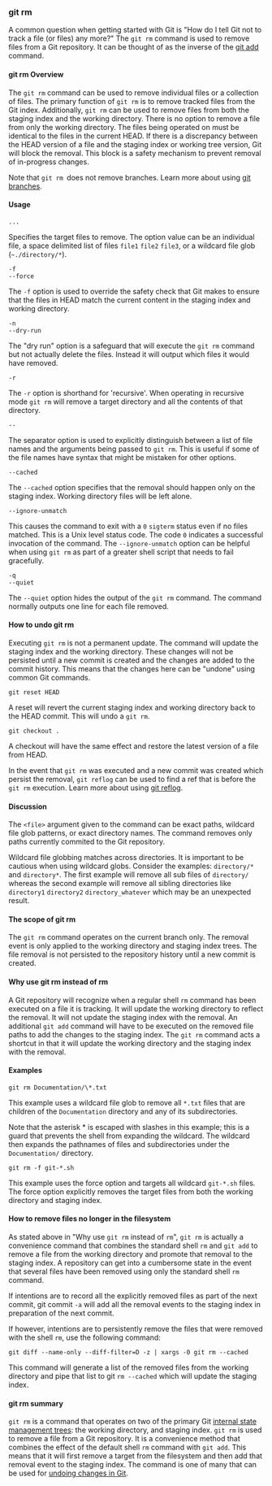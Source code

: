 ### git rm

A common question when getting started with Git is "How do I tell Git not to track a file (or files) any more?" The `git rm` command is used to remove files from a Git repository. It can be thought of as the inverse of the [git add](https://www.atlassian.com/git/tutorials/saving-changes) command.

#### git rm Overview

The `git rm` command can be used to remove individual files or a collection of files. The primary function of `git rm` is to remove tracked files from the Git index. Additionally, `git rm` can be used to remove files from both the staging index and the working directory. There is no option to remove a file from only the working directory. The files being operated on must be identical to the files in the current HEAD. If there is a discrepancy between the HEAD version of a file and the staging index or working tree version, Git will block the removal. This block is a safety mechanism to prevent removal of in-progress changes.

Note that `git rm `does not remove branches. Learn more about using [git branches](https://www.atlassian.com/git/tutorials/using-branches).

#### Usage

```
...
```

Specifies the target files to remove. The option value can be an individual file, a space delimited list of files `file1` `file2` `file3`, or a wildcard file glob (`~./directory/*`).

```
-f
--force
```

The `-f` option is used to override the safety check that Git makes to ensure that the files in HEAD match the current content in the staging index and working directory.

```
-n
--dry-run
```

The "dry run" option is a safeguard that will execute the `git rm` command but not actually delete the files. Instead it will output which files it would have removed.

```
-r
```

The `-r` option is shorthand for 'recursive'. When operating in recursive mode `git rm` will remove a target directory and all the contents of that directory.

```
--
```

The separator option is used to explicitly distinguish between a list of file names and the arguments being passed to `git rm`. This is useful if some of the file names have syntax that might be mistaken for other options.

```
--cached
```

The `--cached` option specifies that the removal should happen only on the staging index. Working directory files will be left alone.

```
--ignore-unmatch
```

This causes the command to exit with a `0` `sigterm` status even if no files matched. This is a Unix level status code. The code `0` indicates a successful invocation of the command. The `--ignore-unmatch` option can be helpful when using `git rm` as part of a greater shell script that needs to fail gracefully.

```
-q
--quiet
```

The `--quiet` option hides the output of the `git rm` command. The command normally outputs one line for each file removed.

#### How to undo git rm

Executing `git rm` is not a permanent update. The command will update the staging index and the working directory. These changes will not be persisted until a new commit is created and the changes are added to the commit history. This means that the changes here can be "undone" using common Git commands.

```
git reset HEAD
```

A reset will revert the current staging index and working directory back to the HEAD commit. This will undo a `git rm`.

```
git checkout .
```

A checkout will have the same effect and restore the latest version of a file from HEAD.

In the event that `git rm` was executed and a new commit was created which persist the removal, `git reflog` can be used to find a ref that is before the `git rm` execution. Learn more about using [git reflog](https://www.atlassian.com/git/tutorials/rewriting-history/git-reflog).

#### Discussion

The `<file>` argument given to the command can be exact paths, wildcard file glob patterns, or exact directory names. The command removes only paths currently commited to the Git repository.

Wildcard file globbing matches across directories. It is important to be cautious when using wildcard globs. Consider the examples: `directory/*` and `directory*`. The first example will remove all sub files of `directory/` whereas the second example will remove all sibling directories like `directory1` `directory2` `directory_whatever` which may be an unexpected result.

#### The scope of git rm

The `git rm` command operates on the current branch only. The removal event is only applied to the working directory and staging index trees. The file removal is not persisted to the repository history until a new commit is created.

#### Why use git rm instead of rm

A Git repository will recognize when a regular shell `rm` command has been executed on a file it is tracking. It will update the working directory to reflect the removal. It will not update the staging index with the removal. An additional `git add` command will have to be executed on the removed file paths to add the changes to the staging index. The `git rm` command acts a shortcut in that it will update the working directory and the staging index with the removal.

#### Examples

```
git rm Documentation/\*.txt
```

This example uses a wildcard file glob to remove all `*.txt` files that are children of the `Documentation` directory and any of its subdirectories.

Note that the asterisk * is escaped with slashes in this example; this is a guard that prevents the shell from expanding the wildcard. The wildcard then expands the pathnames of files and subdirectories under the `Documentation/` directory.

```
git rm -f git-*.sh
```

This example uses the force option and targets all wildcard `git-*.sh` files. The force option explicitly removes the target files from both the working directory and staging index.

#### How to remove files no longer in the filesystem

As stated above in "Why use `git rm` instead of `rm`", `git rm` is actually a convenience command that combines the standard shell `rm` and `git add` to remove a file from the working directory and promote that removal to the staging index. A repository can get into a cumbersome state in the event that several files have been removed using only the standard shell `rm` command.

If intentions are to record all the explicitly removed files as part of the next commit, git commit `-a` will add all the removal events to the staging index in preparation of the next commit.

If however, intentions are to persistently remove the files that were removed with the shell `rm`, use the following command:

```
git diff --name-only --diff-filter=D -z | xargs -0 git rm --cached
```

This command will generate a list of the removed files from the working directory and pipe that list to git `rm --cached` which will update the staging index.

#### git rm summary

`git rm` is a command that operates on two of the primary Git [internal state management trees](https://www.atlassian.com/git/tutorials/undoing-changes/git-reset): the working directory, and staging index. `git rm` is used to remove a file from a Git repository. It is a convenience method that combines the effect of the default shell `rm` command with `git add`. This means that it will first remove a target from the filesystem and then add that removal event to the staging index. The command is one of many that can be used for [undoing changes in Git](https://www.atlassian.com/git/tutorials/undoing-changes).
